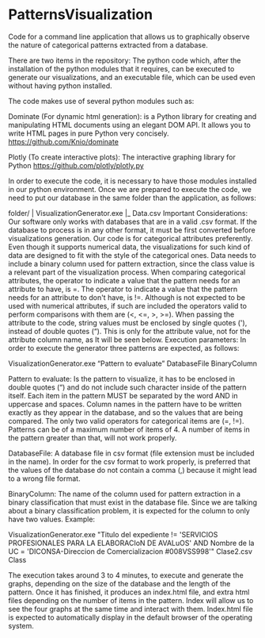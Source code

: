 # PatternsVisualization
Code for a command line application that allows us to graphically observe the nature of categorical patterns extracted from a database.

There are two items in the repository: The python code which, after the installation of the python modules that it requires, can be executed to generate our visualizations, and an executable file, which can be used even without having python installed.

The code makes use of several python modules such as:

Dominate (For dynamic html generation): is a Python library for creating and manipulating HTML documents using an elegant DOM API. It allows you to write HTML pages in pure Python very concisely.
https://github.com/Knio/dominate


Plotly (To create interactive plots): The interactive graphing library for Python
https://github.com/plotly/plotly.py

In order to execute the code, it is necessary to have those modules installed in our python environment. Once we are prepared to execute the code, we need to put our database in the same folder than the application, as follows:

folder/
|    VisualizationGenerator.exe
|_  Data.csv
Important Considerations:
Our software only works with databases that are in a valid .csv format. If the database to process is in any other format, it must be first converted before visualizations generation.
Our code is for categorical attributes preferently. Even though it supports numerical data, the visualizations for such kind of data are designed to fit with the style of the categorical ones.
Data needs to include a binary column used for pattern extraction, since the class value is a relevant part of the visualization process.
When comparing categorical attributes, the operator to indicate a value that the pattern needs for an attribute to have, is =. The operator to indicate a value that the pattern needs for an attribute to don't have, is !=.
Although is not expected to be used with numerical attributes, if such are included the operators valid to perform comparisons with them are (<, <=, >, >=).
When passing the attribute to the code, string values must be enclosed by single quotes ('), instead of double quotes (“). This is only for the attribute value, not for the attribute column name, as It will be seen below.
Execution parameters:
In order to execute the generator three patterns are expected, as follows:

VisualizationGenerator.exe “Pattern to evaluate” DatabaseFile BinaryColumn

Pattern to evaluate: Is the pattern to visualize, it has to be enclosed in double quotes (“) and do not include such character inside of the pattern itself. Each item in the pattern MUST be separated by the word AND in uppercase and spaces. Column names in the pattern have to be written exactly as they appear in the database, and so the values that are being compared. The only two valid operators for categorical items are (=, !=). Patterns can be of a maximum number of items of 4. A number of items in the pattern greater than that, will not work properly.

DatabaseFile: A database file in csv format (file extension must be included in the name). In order for the csv format to work properly, is preferred that the values of the database do not contain a comma (,) because it might lead to a wrong file format.

BinaryColumn: The name of the column used for pattern extraction in a binary classification that must exist in the database file. Since we are talking about a binary classification problem, it is expected for the column to only have two values.
Example:

VisualizationGenerator.exe "Titulo del expediente != 'SERVICIOS PROFESIONALES PARA LA ELABORACIoN DE AVALuOS' AND Nombre de la UC = 'DICONSA-Direccion de Comercializacion #008VSS998'" Clase2.csv Class

The execution takes around 3 to 4 minutes, to execute and generate the graphs, depending on the size of the database and the length of the pattern. Once it has finished, it produces an index.html file, and extra html files depending on the number of items in the pattern. Index will allow us to see the four graphs at the same time and interact with them. Index.html file is expected to automatically display in the default browser of the operating system.
